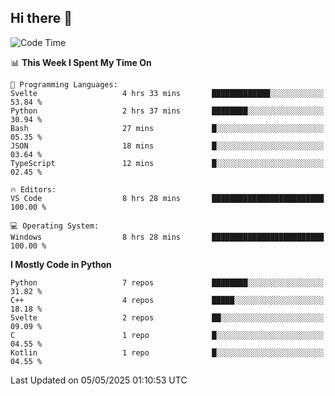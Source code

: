 ## Hi there 👋

<!--START_SECTION:waka-->
![Code Time](http://img.shields.io/badge/Code%20Time-179%20hrs%2037%20mins-blue)

📊 **This Week I Spent My Time On** 

```text
💬 Programming Languages: 
Svelte                   4 hrs 33 mins       █████████████░░░░░░░░░░░░   53.84 % 
Python                   2 hrs 37 mins       ████████░░░░░░░░░░░░░░░░░   30.94 % 
Bash                     27 mins             █░░░░░░░░░░░░░░░░░░░░░░░░   05.35 % 
JSON                     18 mins             █░░░░░░░░░░░░░░░░░░░░░░░░   03.64 % 
TypeScript               12 mins             █░░░░░░░░░░░░░░░░░░░░░░░░   02.45 % 

🔥 Editors: 
VS Code                  8 hrs 28 mins       █████████████████████████   100.00 % 

💻 Operating System: 
Windows                  8 hrs 28 mins       █████████████████████████   100.00 % 
```

**I Mostly Code in Python** 

```text
Python                   7 repos             ████████░░░░░░░░░░░░░░░░░   31.82 % 
C++                      4 repos             █████░░░░░░░░░░░░░░░░░░░░   18.18 % 
Svelte                   2 repos             ██░░░░░░░░░░░░░░░░░░░░░░░   09.09 % 
C                        1 repo              █░░░░░░░░░░░░░░░░░░░░░░░░   04.55 % 
Kotlin                   1 repo              █░░░░░░░░░░░░░░░░░░░░░░░░   04.55 % 
```




 Last Updated on 05/05/2025 01:10:53 UTC
<!--END_SECTION:waka-->
